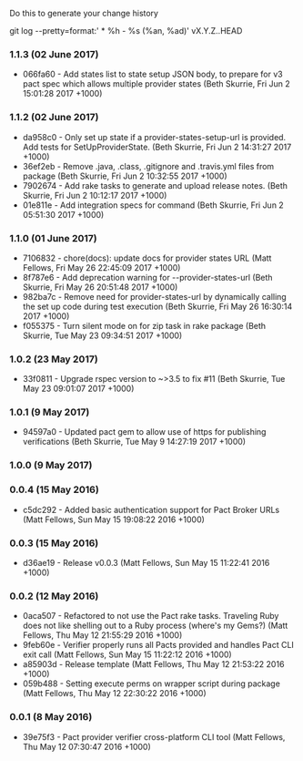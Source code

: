 Do this to generate your change history

  git log --pretty=format:'  * %h - %s (%an, %ad)' vX.Y.Z..HEAD

### 1.1.3 (02 June 2017)
* 066fa60 - Add states list to state setup JSON body, to prepare for v3 pact spec which allows multiple provider states (Beth Skurrie, Fri Jun 2 15:01:28 2017 +1000)

### 1.1.2 (02 June 2017)
* da958c0 - Only set up state if a provider-states-setup-url is provided. Add tests for SetUpProviderState. (Beth Skurrie, Fri Jun 2 14:31:27 2017 +1000)
* 36ef2eb - Remove .java, .class, .gitignore and .travis.yml files from package (Beth Skurrie, Fri Jun 2 10:32:55 2017 +1000)
* 7902674 - Add rake tasks to generate and upload release notes. (Beth Skurrie, Fri Jun 2 10:12:17 2017 +1000)
* 01e811e - Add integration specs for command (Beth Skurrie, Fri Jun 2 05:51:30 2017 +1000)

### 1.1.0 (01 June 2017)
* 7106832 - chore(docs): update docs for provider states URL (Matt Fellows, Fri May 26 22:45:09 2017 +1000)
* 8f787e6 - Add deprecation warning for --provider-states-url (Beth Skurrie, Fri May 26 20:51:48 2017 +1000)
* 982ba7c - Remove need for provider-states-url by dynamically calling the set up code during test execution (Beth Skurrie, Fri May 26 16:30:14 2017 +1000)
* f055375 - Turn silent mode on for zip task in rake package (Beth Skurrie, Tue May 23 09:34:51 2017 +1000)

### 1.0.2 (23 May 2017)
* 33f0811 - Upgrade rspec version to ~>3.5 to fix #11 (Beth Skurrie, Tue May 23 09:01:07 2017 +1000)

### 1.0.1 (9 May 2017)
* 94597a0 - Updated pact gem to allow use of https for publishing verifications (Beth Skurrie, Tue May 9 14:27:19 2017 +1000)

### 1.0.0 (9 May 2017)

### 0.0.4 (15 May 2016)

* c5dc292 - Added basic authentication support for Pact Broker URLs (Matt Fellows, Sun May 15 19:08:22 2016 +1000)

### 0.0.3 (15 May 2016)

* d36ae19 - Release v0.0.3 (Matt Fellows, Sun May 15 11:22:41 2016 +1000)

### 0.0.2 (12 May 2016)

* 0aca507 - Refactored to not use the Pact rake tasks. Traveling Ruby does not like shelling out to a Ruby process (where's my Gems?) (Matt Fellows, Thu May 12 21:55:29 2016 +1000)
* 9feb60e - Verifier properly runs all Pacts provided and handles Pact CLI exit call (Matt Fellows, Sun May 15 11:22:12 2016 +1000)
* a85903d - Release template (Matt Fellows, Thu May 12 21:53:22 2016 +1000)
* 059b488 - Setting execute perms on wrapper script during package (Matt Fellows, Thu May 12 22:30:22 2016 +1000)

### 0.0.1 (8 May 2016)

* 39e75f3 - Pact provider verifier cross-platform CLI tool (Matt Fellows, Thu May 12 07:30:47 2016 +1000)
